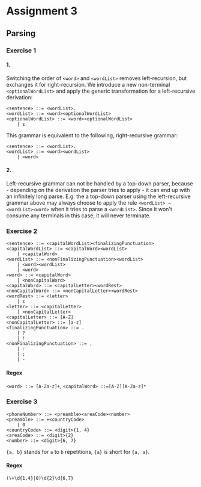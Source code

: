 # Assignment 3

## Parsing

### Exercise 1

#### 1.

Switching the order of `<word>` and `<wordList>` removes left-recursion, but exchanges it for right-recursion.
We introduce a new non-terminal `<optionalWordList>` and apply the generic transformation for a left-recursive derivation:

```
<sentence> ::= <wordList>.
<wordList> ::= <word><optionalWordList>
<optionalWordList> ::= <word><optionalWordList>
	| ε
```

This grammar is equivalent to the following, right-recursive grammar:

```
<sentence> ::= <wordList>.
<wordList> ::= <word><wordList>
	| <word>
```

#### 2.

Left-recursive grammar can not be handled by a top-down parser, because - depending on the derivation the parser tries to apply - it can end up with an infinitely long parse.
E.g. the a top-down parser using the left-recursive grammar above may always choose to apply the rule `<wordList> → <wordList><word>` when it tries to parse a `<wordList>`.
Since it won't consume any terminals in this case, it will never terminate.

### Exercise 2

```
<sentence> ::= <capitalWordList><finalizingPunctuation>
<capitalWordList> ::= <capitalWord><wordList>
	| <capitalWord>
<wordList> ::= <nonFinalizingPunctuation><wordList>
	| <word><wordList>
	| <word>
<word> ::= <capitalWord>
	| <nonCapitalWord>
<capitalWord> ::= <capitalLetter><wordRest>
<nonCapitalWord> ::= <nonCapitalLetter><wordRest>
<wordRest> ::= <letter>
	| ε
<letter> ::= <capitalLetter>
	| <nonCapitalLetter>
<capitalLetter> ::= [A-Z]
<nonCapitalLetter> ::= [a-z]
<finalizingPunctuation> ::= .
	| ?
	| !
<nonFinalizingPunctuation> ::= ,
	| :
	| ;
	| -
```

#### Regex

`<word> ::= [A-Za-z]+`, `<capitalWord> ::=[A-Z][A-Za-z]*`

### Exercise 3

```
<phoneNumber> ::= <preamble><areaCode><number>
<preamble> ::= +<countryCode>
	| 0
<countryCode> ::= <digit>{1, 4}
<areaCode> ::= <digit>{2}
<number> ::= <digit>{6, 7}
```

`{a, b}` stands for `a` to `b` repetitions, `{a}` is short for `{a, a}`.

#### Regex

`(\+\d{1,4}|0)\d{2}\d{6,7}`
